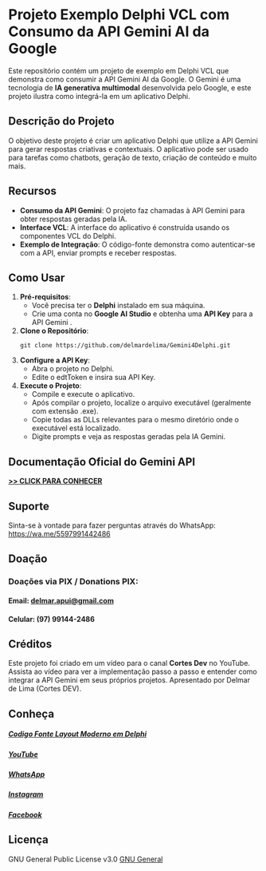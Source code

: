 # Projeto Exemplo Delphi VCL com Consumo da API Gemini AI da Google

Este repositório contém um projeto de exemplo em Delphi VCL que demonstra como consumir a API Gemini AI da Google. O Gemini é uma tecnologia de **IA generativa multimodal** desenvolvida pelo Google, e este projeto ilustra como integrá-la em um aplicativo Delphi.

## Descrição do Projeto

O objetivo deste projeto é criar um aplicativo Delphi que utilize a API Gemini para gerar respostas criativas e contextuais. O aplicativo pode ser usado para tarefas como chatbots, geração de texto, criação de conteúdo e muito mais.

## Recursos

- **Consumo da API Gemini**: O projeto faz chamadas à API Gemini para obter respostas geradas pela IA.
- **Interface VCL**: A interface do aplicativo é construída usando os componentes VCL do Delphi.
- **Exemplo de Integração**: O código-fonte demonstra como autenticar-se com a API, enviar prompts e receber respostas.

## Como Usar

1. **Pré-requisitos**:
    - Você precisa ter o **Delphi** instalado em sua máquina.
    - Crie uma conta no **Google AI Studio** e obtenha uma **API Key** para a API Gemini .
2. **Clone o Repositório**:
    ```
    git clone https://github.com/delmardelima/Gemini4Delphi.git
    ```
3. **Configure a API Key**:
    - Abra o projeto no Delphi.
    - Edite o edtToken e insira sua API Key.
4. **Execute o Projeto**:
    - Compile e execute o aplicativo.
    - Após compilar o projeto, localize o arquivo executável (geralmente com extensão .exe).
    - Copie todas as DLLs relevantes para o mesmo diretório onde o executável está localizado.
    - Digite prompts e veja as respostas geradas pela IA Gemini.

## Documentação Oficial do Gemini API
**[>> CLICK PARA CONHECER](https://ai.google.dev/tutorials/rest_quickstart)**

## Suporte
Sinta-se à vontade para fazer perguntas através do WhatsApp: https://wa.me/5597991442486

## Doação
### Doações via PIX / Donations PIX: 
#### Email: delmar.apui@gmail.com
#### Celular: (97) 99144-2486

## Créditos

Este projeto foi criado em um vídeo para o canal **Cortes Dev** no YouTube. Assista ao vídeo para ver a implementação passo a passo e entender como integrar a API Gemini em seus próprios projetos.
Apresentado por Delmar de Lima (Cortes DEV).

## Conheça
##### [Codigo Fonte Layout Moderno em Delphi][]
##### [YouTube][] 
##### [WhatsApp][]
##### [Instagram][]
##### [Facebook][]

## Licença
GNU General Public License v3.0 [GNU General][]

[GNU General]: https://raw.githubusercontent.com/delmardelima/Api_BancoInter_v2/main/LICENSE
[Codigo Fonte Layout Moderno em Delphi]: https://bit.ly/LayoutModerno
[YouTube]: https://bit.ly/SeguirCortesDev
[WhatsApp]: https://wa.me/5597991442486
[Instagram]: https://www.instagram.com/cortesdevoficial/
[Facebook]: https://www.fb.com/cortesdevoficial
